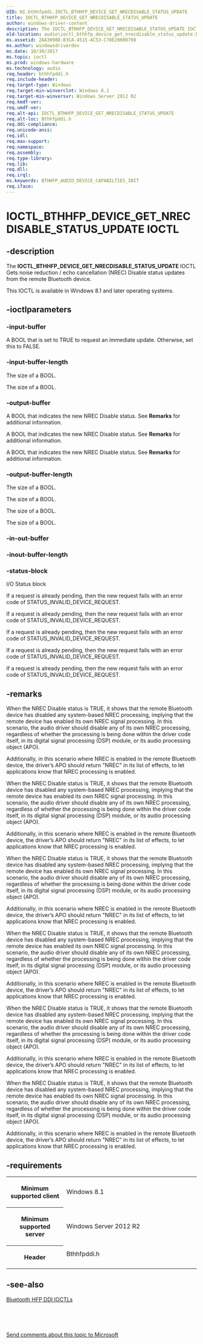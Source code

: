 ```yaml
---
UID: NI.bthhfpddi.IOCTL_BTHHFP_DEVICE_GET_NRECDISABLE_STATUS_UPDATE
title: IOCTL_BTHHFP_DEVICE_GET_NRECDISABLE_STATUS_UPDATE
author: windows-driver-content
description: The IOCTL_BTHHFP_DEVICE_GET_NRECDISABLE_STATUS_UPDATE IOCTL Gets noise reduction / echo cancellation (NREC) Disable status updates from the remote Bluetooth device.
old-location: audio\ioctl_bthhfp_device_get_nrecdisable_status_update.htm
ms.assetid: 2AA3098D-B3CA-4515-AC53-C78E2060D798
ms.author: windowsdriverdev
ms.date: 10/30/2017
ms.topic: ioctl
ms.prod: windows-hardware
ms.technology: audio
req.header: bthhfpddi.h
req.include-header: 
req.target-type: Windows
req.target-min-winverclnt: Windows 8.1
req.target-min-winversvr: Windows Server 2012 R2
req.kmdf-ver: 
req.umdf-ver: 
req.alt-api: IOCTL_BTHHFP_DEVICE_GET_NRECDISABLE_STATUS_UPDATE
req.alt-loc: Bthhfpddi.h
req.ddi-compliance: 
req.unicode-ansi: 
req.idl: 
req.max-support: 
req.namespace: 
req.assembly: 
req.type-library: 
req.lib: 
req.dll: 
req.irql: 
ms.keywords: BTHHFP_AUDIO_DEVICE_CAPABILTIES_INIT
req.iface: 
---
```


# IOCTL_BTHHFP_DEVICE_GET_NRECDISABLE_STATUS_UPDATE IOCTL



## -description
<p>The <b>IOCTL_BTHHFP_DEVICE_GET_NRECDISABLE_STATUS_UPDATE</b> 
   IOCTL Gets noise reduction / echo cancellation (NREC) Disable status updates from the remote Bluetooth device.</p>
<p>This IOCTL is available in Windows 8.1 and later operating systems.</p>


## -ioctlparameters

### -input-buffer
<p>A BOOL that is set to TRUE to request an immediate update. Otherwise, set this to FALSE.</p>

### -input-buffer-length
<p>The size of a BOOL.</p>

<p>The size of a BOOL.</p>

### -output-buffer
<p>A BOOL that indicates the new NREC Disable status. See <b>Remarks</b> for additional information.</p>

<p>A BOOL that indicates the new NREC Disable status. See <b>Remarks</b> for additional information.</p>

<p>A BOOL that indicates the new NREC Disable status. See <b>Remarks</b> for additional information.</p>

### -output-buffer-length
<p>The size of a BOOL.</p>

<p>The size of a BOOL.</p>

<p>The size of a BOOL.</p>

<p>The size of a BOOL.</p>

### -in-out-buffer

<text></text>

### -inout-buffer-length

<text></text>

### -status-block
I/O Status block
<p>If a request is already pending, then the new request fails with an error code of STATUS_INVALID_DEVICE_REQUEST.</p>

<p>If a request is already pending, then the new request fails with an error code of STATUS_INVALID_DEVICE_REQUEST.</p>

<p>If a request is already pending, then the new request fails with an error code of STATUS_INVALID_DEVICE_REQUEST.</p>

<p>If a request is already pending, then the new request fails with an error code of STATUS_INVALID_DEVICE_REQUEST.</p>

<p>If a request is already pending, then the new request fails with an error code of STATUS_INVALID_DEVICE_REQUEST.</p>

## -remarks
<p>When the NREC Disable status is TRUE, it shows that the remote Bluetooth device has disabled  any system-based NREC processing, implying that the remote device has enabled its own NREC signal processing. In this scenario, the audio driver should disable any of its own NREC processing, regardless of whether the processing is being done within the driver code itself, in its digital signal processing (DSP) module, or its audio processing object (APO). </p>

<p>Additionally, in this scenario where NREC is enabled in the remote Bluetooth device, the driver’s APO should return "NREC" in its list of effects, to let applications know that NREC processing is enabled.</p>

<p>When the NREC Disable status is TRUE, it shows that the remote Bluetooth device has disabled  any system-based NREC processing, implying that the remote device has enabled its own NREC signal processing. In this scenario, the audio driver should disable any of its own NREC processing, regardless of whether the processing is being done within the driver code itself, in its digital signal processing (DSP) module, or its audio processing object (APO). </p>

<p>Additionally, in this scenario where NREC is enabled in the remote Bluetooth device, the driver’s APO should return "NREC" in its list of effects, to let applications know that NREC processing is enabled.</p>

<p>When the NREC Disable status is TRUE, it shows that the remote Bluetooth device has disabled  any system-based NREC processing, implying that the remote device has enabled its own NREC signal processing. In this scenario, the audio driver should disable any of its own NREC processing, regardless of whether the processing is being done within the driver code itself, in its digital signal processing (DSP) module, or its audio processing object (APO). </p>

<p>Additionally, in this scenario where NREC is enabled in the remote Bluetooth device, the driver’s APO should return "NREC" in its list of effects, to let applications know that NREC processing is enabled.</p>

<p>When the NREC Disable status is TRUE, it shows that the remote Bluetooth device has disabled  any system-based NREC processing, implying that the remote device has enabled its own NREC signal processing. In this scenario, the audio driver should disable any of its own NREC processing, regardless of whether the processing is being done within the driver code itself, in its digital signal processing (DSP) module, or its audio processing object (APO). </p>

<p>Additionally, in this scenario where NREC is enabled in the remote Bluetooth device, the driver’s APO should return "NREC" in its list of effects, to let applications know that NREC processing is enabled.</p>

<p>When the NREC Disable status is TRUE, it shows that the remote Bluetooth device has disabled  any system-based NREC processing, implying that the remote device has enabled its own NREC signal processing. In this scenario, the audio driver should disable any of its own NREC processing, regardless of whether the processing is being done within the driver code itself, in its digital signal processing (DSP) module, or its audio processing object (APO). </p>

<p>Additionally, in this scenario where NREC is enabled in the remote Bluetooth device, the driver’s APO should return "NREC" in its list of effects, to let applications know that NREC processing is enabled.</p>

<p>When the NREC Disable status is TRUE, it shows that the remote Bluetooth device has disabled  any system-based NREC processing, implying that the remote device has enabled its own NREC signal processing. In this scenario, the audio driver should disable any of its own NREC processing, regardless of whether the processing is being done within the driver code itself, in its digital signal processing (DSP) module, or its audio processing object (APO). </p>

<p>Additionally, in this scenario where NREC is enabled in the remote Bluetooth device, the driver’s APO should return "NREC" in its list of effects, to let applications know that NREC processing is enabled.</p>

## -requirements
<table>
<tr>
<th width="30%">
<p>Minimum supported client</p>
</th>
<td width="70%">
<p>Windows 8.1</p>
</td>
</tr>
<tr>
<th width="30%">
<p>Minimum supported server</p>
</th>
<td width="70%">
<p>Windows Server 2012 R2</p>
</td>
</tr>
<tr>
<th width="30%">
<p>Header</p>
</th>
<td width="70%">
<dl>
<dt>Bthhfpddi.h</dt>
</dl>
</td>
</tr>
</table>

## -see-also
<dl>
<dt>
<a href="https://msdn.microsoft.com/library/windows/hardware/dn302027">Bluetooth HFP DDI IOCTLs</a>
</dt>
</dl>
<p> </p>
<p> </p>
<p><a href="mailto:wsddocfb@microsoft.com?subject=Documentation%20feedback [audio\audio]:%20IOCTL_BTHHFP_DEVICE_GET_NRECDISABLE_STATUS_UPDATE control code%20 RELEASE:%20(10/30/2017)&amp;body=%0A%0APRIVACY STATEMENT%0A%0AWe use your feedback to improve the documentation. We don't use your email address for any other purpose, and we'll remove your email address from our system after the issue that you're reporting is fixed. While we're working to fix this issue, we might send you an email message to ask for more info. Later, we might also send you an email message to let you know that we've addressed your feedback.%0A%0AFor more info about Microsoft's privacy policy, see http://privacy.microsoft.com/en-us/default.aspx." title="Send comments about this topic to Microsoft">Send comments about this topic to Microsoft</a></p>
